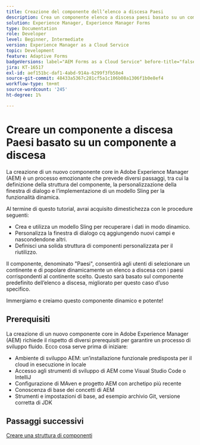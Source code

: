 ```yaml
---
title: Creazione del componente dell’elenco a discesa Paesi
description: Crea un componente elenco a discesa paesi basato su un componente elenco a discesa principale di AEM Forms.
solution: Experience Manager, Experience Manager Forms
type: Documentation
role: Developer
level: Beginner, Intermediate
version: Experience Manager as a Cloud Service
topic: Development
feature: Adaptive Forms
badgeVersions: label="AEM Forms as a Cloud Service" before-title="false"
jira: KT-16517
exl-id: aef151bc-daf1-4abd-914a-6299f3fb58e4
source-git-commit: 48433a5367c281cf5a1c106b08a1306f1b0e8ef4
workflow-type: tm+mt
source-wordcount: '245'
ht-degree: 1%

---
```


# Creare un componente a discesa Paesi basato su un componente a discesa

La creazione di un nuovo componente core in Adobe Experience Manager (AEM) è un processo emozionante che prevede diversi passaggi, tra cui la definizione della struttura del componente, la personalizzazione della finestra di dialogo e l’implementazione di un modello Sling per la funzionalità dinamica.

Al termine di questo tutorial, avrai acquisito dimestichezza con le procedure seguenti:

* Crea e utilizza un modello Sling per recuperare i dati in modo dinamico.
* Personalizza la finestra di dialogo cq aggiungendo nuovi campi e nascondendone altri.
* Definisci una solida struttura di componenti personalizzata per il riutilizzo.

Il componente, denominato &quot;Paesi&quot;, consentirà agli utenti di selezionare un continente e di popolare dinamicamente un elenco a discesa con i paesi corrispondenti al continente scelto. Questo sarà basato sul componente predefinito dell’elenco a discesa, migliorato per questo caso d’uso specifico.

Immergiamo e creiamo questo componente dinamico e potente!

## Prerequisiti

La creazione di un nuovo componente core in Adobe Experience Manager (AEM) richiede il rispetto di diversi prerequisiti per garantire un processo di sviluppo fluido. Ecco cosa serve prima di iniziare:

* Ambiente di sviluppo AEM: un’installazione funzionale predisposta per il cloud in esecuzione in locale
* Accesso agli strumenti di sviluppo di AEM come Visual Studio Code o IntelliJ
* Configurazione di MAven e progetto AEM con archetipo più recente
* Conoscenza di base dei concetti di AEM
* Strumenti e impostazioni di base, ad esempio archivio Git, versione corretta di JDK


## Passaggi successivi

[Creare una struttura di componenti](./component.md)
